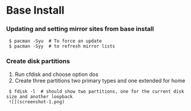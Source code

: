 # Base Install

### Updating and setting mirror sites from base install

```
 $ pacman -Syu  # To force an update
 $ pacman -Syy  # to refresh mirror lists
```

### Create disk partitions 
1. Run cfdisk and choose option dos
2. Create three partitions two primary types and one extended for home
```
 $ fdisk -l  # should show two partitions, one for the current disk size and another loopback
 ![](screenshot-1.png)
